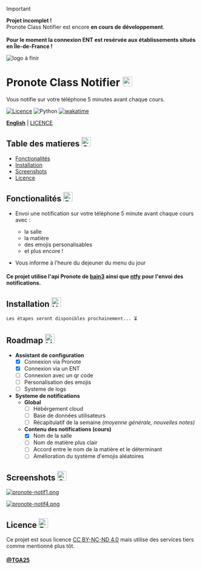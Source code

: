 > [!IMPORTANT]
>**Projet incomplet !** <br>
>Pronote Class Notifier est encore **en cours de développement**.<br><br>
>**Pour le moment la connexion ENT est resérvée aux établissements situés en Île-de-France !**


![logo à finir](logo.png)


# Pronote Class Notifier <img src="https://raw.githubusercontent.com/Tarikul-Islam-Anik/Animated-Fluent-Emojis/master/Emojis/Objects/Books.png" alt="Books" width="25" height="25" />

Vous notifie sur votre téléphone 5 minutes avant chaque cours.

[![Licence](https://img.shields.io/github/license/Ileriayo/markdown-badges?style=for-the-badge)](./LICENSE)
![Python](https://img.shields.io/badge/python-3670A0?style=for-the-badge&logo=python&logoColor=ffdd54)
[![wakatime](https://wakatime.com/badge/github/TGA25dev/Pronote-Class-Notifier.svg?style=for-the-badge)](https://wakatime.com/badge/github/TGA25dev/Pronote-Class-Notifier)

[**English**](README_EN.md) | [LICENCE](LICENSE)

## Table des matieres <img src="https://raw.githubusercontent.com/Tarikul-Islam-Anik/Animated-Fluent-Emojis/master/Emojis/Objects/Clipboard.png" alt="Clipboard" width="25" height="25" />

- [Fonctionalités](https://github.com/TGA25dev/Pronote-Class-Notifier#fonctionalités--)
- [Installation](https://github.com/TGA25dev/Pronote-Class-Notifier#installation-)
- [Screenshots](https://github.com/TGA25dev/Pronote-Class-Notifier#screenshots-)
- [Licence](https://github.com/TGA25dev/Pronote-Class-Notifier#licence-)

## Fonctionalités  <img src="https://raw.githubusercontent.com/Tarikul-Islam-Anik/Animated-Fluent-Emojis/master/Emojis/Travel%20and%20places/Glowing%20Star.png" alt="Glowing Star" width="25" height="25" />



* Envoi une notification sur votre téléphone 5 minute avant chaque cours avec :
  - la salle
  - la matière
  - des emojis personalisables
  - et plus encore !


* Vous informe à l'heure du dejeuner du menu du jour

#### Ce projet utilise l'api Pronote de [bain3](https://github.com/bain3/pronotepy) ainsi que [ntfy](https://ntfy.sh/) pour l'envoi des notifications.


## Installation <img src="https://raw.githubusercontent.com/Tarikul-Islam-Anik/Animated-Fluent-Emojis/master/Emojis/Objects/Hammer%20and%20Wrench.png" alt="Hammer and Wrench" width="25" height="25" />

`Les étapes seront disponibles prochainement... ⏳`

## Roadmap <img src="https://raw.githubusercontent.com/Tarikul-Islam-Anik/Animated-Fluent-Emojis/master/Emojis/Objects/Light%20Bulb.png" alt="Light Bulb" width="25" height="25" />

- **Assistant de configuration**
  - [x] Connexion via Pronote
  - [x] Connexion via un ENT
  - [ ] Connexion avec un qr code
  - [ ] Personalisation des emojis
  - [ ] Systeme de logs
 
- **Systeme de notifications** 
  - **Global**
    - [ ] Hébérgement cloud
    - [ ] Base de données utilisateurs
    - [ ] Récapitulatif de la semaine *(moyenne générale, nouvelles notes)*

  - **Contenu des notifications (cours)**
    - [x] Nom de la salle
    - [ ] Nom de matière plus clair
    - [ ] Accord entre le nom de la matière et le déterminant
    - [ ] Amélioration du système d'emojis aléatoires
    
## Screenshots <img src="https://raw.githubusercontent.com/Tarikul-Islam-Anik/Animated-Fluent-Emojis/master/Emojis/Objects/Camera%20with%20Flash.png" alt="Camera with Flash" width="25" height="25" />

[![pronote-notif1.png](https://i.postimg.cc/ryPRpXkS/pronote-notif1.png)](https://postimg.cc/Cdbxv2d1)

[![pronote-notif4.png](https://i.postimg.cc/4ymK1wz7/pronote-notif4.png)](https://postimg.cc/D43yvrpn)


## Licence <img src="https://raw.githubusercontent.com/Tarikul-Islam-Anik/Animated-Fluent-Emojis/master/Emojis/Objects/Page%20with%20Curl.png" alt="Page with Curl" width="25" height="25" />

Ce projet est sous licence [CC BY-NC-ND 4.0](./LICENSE) mais utilise des services tiers comme mentionné plus tôt.

#### [@TGA25](https://www.github.com/tga25-dev) 



